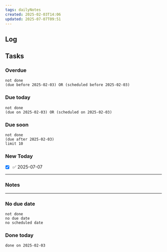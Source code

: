 ```yaml
---
tags: dailyNotes
created: 2025-02-03T14:06
updated: 2025-07-07T09:51
---
```

## Log


## Tasks
### Overdue
```tasks
not done
(due before 2025-02-03) OR (scheduled before 2025-02-03)
```

### Due today
```tasks
not done
(due on 2025-02-03) OR (scheduled on 2025-02-03)
```

### Due soon
```tasks
not done
(due after 2025-02-03)
limit 10
```

### New Today
- [x] ✅ 2025-07-07
----
### Notes

----
### No due date
```tasks
not done
no due date
no scheduled date
```

### Done today
```tasks
done on 2025-02-03
```
